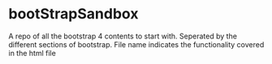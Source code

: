 # bootStrapSandbox
A repo of all the bootstrap 4 contents to start with.
Seperated by the different sections of bootstrap.
File name indicates the functionality covered in the html file

